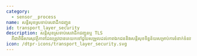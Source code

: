 ```yaml
---
category: 
  - sensor__process
name: សន្តិសុខស្រទាប់សេវាដឹកជញ្ជូន
id: transport_layer_security
description: សន្តិសុខស្រទាប់សេវាដឹកជញ្ជូនឬ TLS
  គឺជាពិធីសារសុវត្ថិភាពដែលត្រូវបានគេយកទៅជួយសម្រួលដល់ភាពឯកជននិងសន្តិសុខទិន្នន័យសម្រាប់ការទំនាក់ទំនងតាមអ៊ិនធរណេតខណៈពេលដែលវាស្ថិតនៅ។
icon: /dtpr-icons/transport_layer_security.svg
---
```

